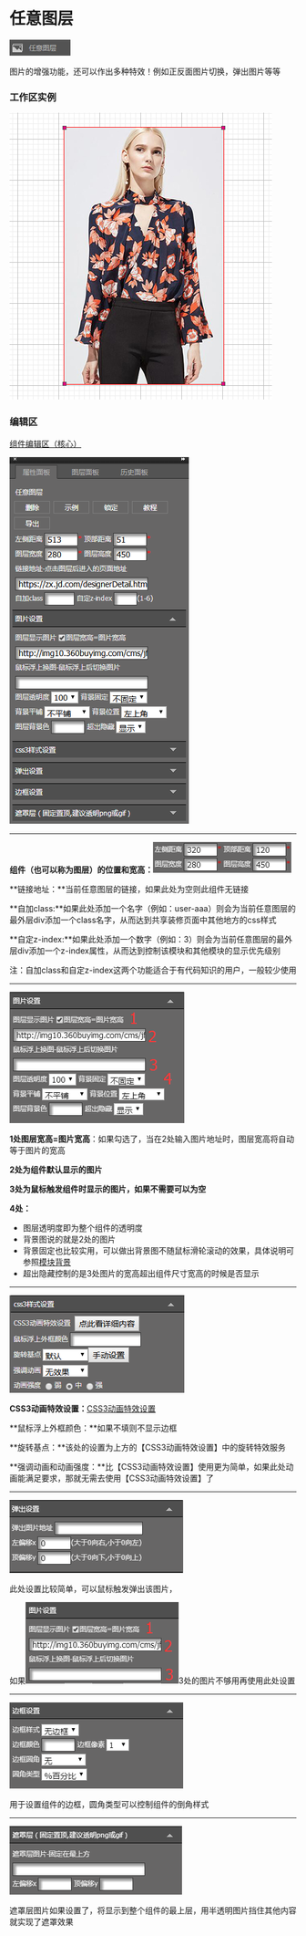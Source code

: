 # 任意图层

![](/assets/wwqq_02.jpg)

图片的增强功能，还可以作出多种特效！例如正反面图片切换，弹出图片等等

### 工作区实例

![](/assets/QQ2-1.png)

### 编辑区

[组件编辑区（核心）](/chapter1/gong-ju-jie-mian/zu-jian-bian-ji-qu-ff08-he-xin-ff09.md)

![](/assets/QQ2-2.png)

---

**组件（也可以称为图层）的位置和宽高：**![](/assets/imgd6krt.png)

**链接地址：**当前任意图层的链接，如果此处为空则此组件无链接

**自加class:**如果此处添加一个名字（例如：user-aaa）则会为当前任意图层的最外层div添加一个class名字，从而达到共享装修页面中其他地方的css样式

**自定z-index:**如果此处添加一个数字（例如：3）则会为当前任意图层的最外层div添加一个z-index属性，从而达到控制该模块和其他模块的显示优先级别

注：自加class和自定z-index这两个功能适合于有代码知识的用户，一般较少使用

---

![](/assets/imsmt.png)

**1处图层宽高=图片宽高**：如果勾选了，当在2处输入图片地址时，图层宽高将自动等于图片的宽高

**2处为组件默认显示的图片**

**3处为鼠标触发组件时显示的图片，如果不需要可以为空**

**4处：**

* 图层透明度即为整个组件的透明度
* 背景图说的就是2处的图片
* 背景固定也比较实用，可以做出背景图不随鼠标滑轮滚动的效果，具体说明可参照[模块背景](/wang-dian-xiu-zu-jian-shuo-ming/mo-kuai-bei-jing.md)
* 超出隐藏控制的是3处图片的宽高超出组件尺寸宽高的时候是否显示

---

![](/assets/imaswrt.png)

**CSS3动画特效设置：**[CSS3动画特效设置](/chapter1/css3dong-hua-te-xiao-she-zhi.md)

**鼠标浮上外框颜色：**如果不填则不显示边框

**旋转基点：**该处的设置为上方的【CSS3动画特效设置】中的旋转特效服务

**强调动画和动画强度：**比【CSS3动画特效设置】使用更为简单，如果此处动画能满足要求，那就无需去使用【CSS3动画特效设置】了

---

![](/assets/im34gort.png)

此处设置比较简单，可以鼠标触发弹出该图片，

如果![](/assets/imptghrt.png)3处的图片不够用再使用此处设置

---

![](/assets/imrr46rt.png)

用于设置组件的边框，圆角类型可以控制组件的倒角样式

---

![](/assets/impe65ort.png)

遮罩层图片如果设置了，将显示到整个组件的最上层，用半透明图片挡住其他内容就实现了遮罩效果

